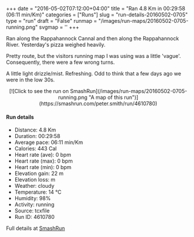 +++
date = "2016-05-02T07:12:00+04:00"
title = "Ran 4.8 Km in 00:29:58 (06:11 min/Km)"
categories = ["Runs"]
slug = "run-details-20160502-0705"
type = "run"
draft = "False"
runmap = "/images/run-maps/20160502-0705-running.png"
svgmap = '<polyline points="100 67, 95 63, 89 66, 86 71, 86 79, 88 80, 85 82, 68 85, 36 70, 30 65, 27 58, 18 51, 0 50, 0 48, 2 46, 7 49, 17 48, 32 35, 40 28, 47 20, 50 14, 59 15, 65 17, 75 28, 79 29, 80 33, 84 36, 81 39, 95 54, 97 56, 94 61, 100 67">'
+++

Ran along the Rappahannock Cannal and then along the Rappahannock River. Yesterday's pizza weighed heavily. 

Pretty route, but the visitors running map I was using was a little 'vague'. Consequently, there were a few wrong turns. 

A little light drizzle/mist.  Refreshing. Odd to think that a few days ago we were in the low 30s. 

<!--more-->

<center>
[![Click to see the run on SmashRun](/images/run-maps/20160502-0705-running.png "A map of this run")](https://smashrun.com/peter.smith/run/4610780)
</center>

#### Run details

* Distance: 4.8 Km
* Duration: 00:29:58
* Average pace: 06:11 min/Km
* Calories: 443 Cal
* Heart rate (ave): 0 bpm
* Heart rate (max): 0 bpm
* Heart rate (min): 0 bpm
* Elevation gain: 22 m
* Elevation loss:  m
* Weather: cloudy
* Temperature: 14 &deg;C
* Humidity: 98%
* Activity: running
* Source: tcxfile
* Run ID: 4610780

Full details at [SmashRun](https://smashrun.com/peter.smith/run/4610780)
